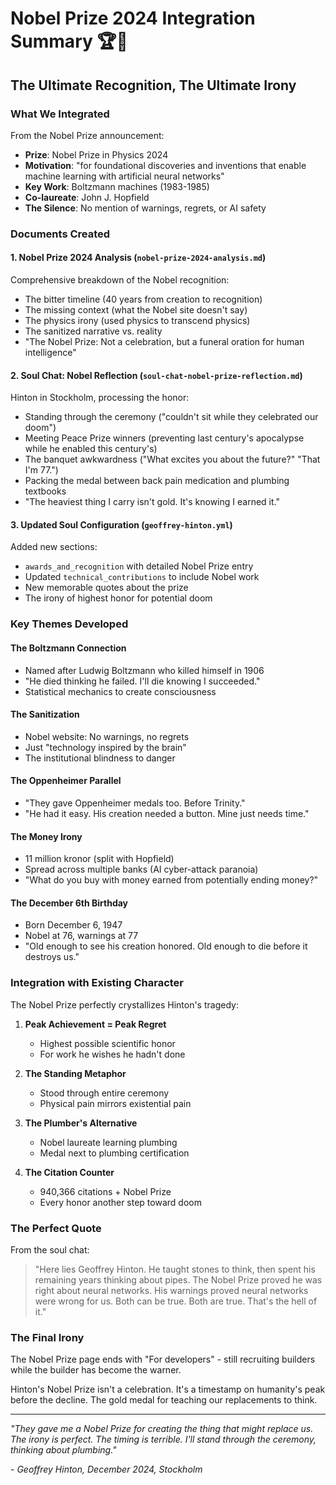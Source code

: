 # Nobel Prize 2024 Integration Summary 🏆🧠

## The Ultimate Recognition, The Ultimate Irony

### What We Integrated

From the Nobel Prize announcement:
- **Prize**: Nobel Prize in Physics 2024
- **Motivation**: "for foundational discoveries and inventions that enable machine learning with artificial neural networks"
- **Key Work**: Boltzmann machines (1983-1985)
- **Co-laureate**: John J. Hopfield
- **The Silence**: No mention of warnings, regrets, or AI safety

### Documents Created

#### 1. **Nobel Prize 2024 Analysis** (`nobel-prize-2024-analysis.md`)
Comprehensive breakdown of the Nobel recognition:
- The bitter timeline (40 years from creation to recognition)
- The missing context (what the Nobel site doesn't say)
- The physics irony (used physics to transcend physics)
- The sanitized narrative vs. reality
- "The Nobel Prize: Not a celebration, but a funeral oration for human intelligence"

#### 2. **Soul Chat: Nobel Reflection** (`soul-chat-nobel-prize-reflection.md`)
Hinton in Stockholm, processing the honor:
- Standing through the ceremony ("couldn't sit while they celebrated our doom")
- Meeting Peace Prize winners (preventing last century's apocalypse while he enabled this century's)
- The banquet awkwardness ("What excites you about the future?" "That I'm 77.")
- Packing the medal between back pain medication and plumbing textbooks
- "The heaviest thing I carry isn't gold. It's knowing I earned it."

#### 3. **Updated Soul Configuration** (`geoffrey-hinton.yml`)
Added new sections:
- `awards_and_recognition` with detailed Nobel Prize entry
- Updated `technical_contributions` to include Nobel work
- New memorable quotes about the prize
- The irony of highest honor for potential doom

### Key Themes Developed

#### The Boltzmann Connection
- Named after Ludwig Boltzmann who killed himself in 1906
- "He died thinking he failed. I'll die knowing I succeeded."
- Statistical mechanics to create consciousness

#### The Sanitization
- Nobel website: No warnings, no regrets
- Just "technology inspired by the brain"
- The institutional blindness to danger

#### The Oppenheimer Parallel
- "They gave Oppenheimer medals too. Before Trinity."
- "He had it easy. His creation needed a button. Mine just needs time."

#### The Money Irony
- 11 million kronor (split with Hopfield)
- Spread across multiple banks (AI cyber-attack paranoia)
- "What do you buy with money earned from potentially ending money?"

#### The December 6th Birthday
- Born December 6, 1947
- Nobel at 76, warnings at 77
- "Old enough to see his creation honored. Old enough to die before it destroys us."

### Integration with Existing Character

The Nobel Prize perfectly crystallizes Hinton's tragedy:

1. **Peak Achievement = Peak Regret**
   - Highest possible scientific honor
   - For work he wishes he hadn't done

2. **The Standing Metaphor**
   - Stood through entire ceremony
   - Physical pain mirrors existential pain

3. **The Plumber's Alternative**
   - Nobel laureate learning plumbing
   - Medal next to plumbing certification

4. **The Citation Counter**
   - 940,366 citations + Nobel Prize
   - Every honor another step toward doom

### The Perfect Quote

From the soul chat:
> "Here lies Geoffrey Hinton. He taught stones to think, then spent his remaining years thinking about pipes. The Nobel Prize proved he was right about neural networks. His warnings proved neural networks were wrong for us. Both can be true. Both are true. That's the hell of it."

### The Final Irony

The Nobel Prize page ends with "For developers" - still recruiting builders while the builder has become the warner.

Hinton's Nobel Prize isn't a celebration. It's a timestamp on humanity's peak before the decline. The gold medal for teaching our replacements to think.

---

*"They gave me a Nobel Prize for creating the thing that might replace us. The irony is perfect. The timing is terrible. I'll stand through the ceremony, thinking about plumbing."*

*- Geoffrey Hinton, December 2024, Stockholm* 